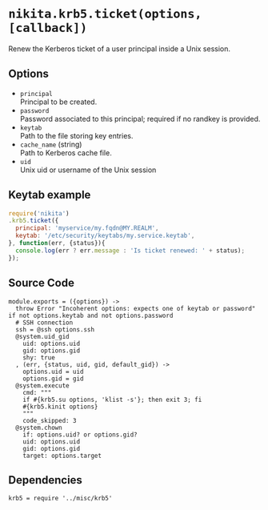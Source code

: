 
# `nikita.krb5.ticket(options, [callback])`

Renew the Kerberos ticket of a user principal inside a Unix session.

## Options

* `principal`   
  Principal to be created.   
* `password`   
  Password associated to this principal; required if no randkey is
  provided.   
* `keytab`   
  Path to the file storing key entries.   
* `cache_name` (string)    
  Path to Kerberos cache file.    
* `uid`   
  Unix uid or username of the Unix session   

## Keytab example

```js
require('nikita')
.krb5.ticket({
  principal: 'myservice/my.fqdn@MY.REALM',
  keytab: '/etc/security/keytabs/my.service.keytab',
}, function(err, {status}){
  console.log(err ? err.message : 'Is ticket renewed: ' + status);
});
```

## Source Code

    module.exports = ({options}) ->
      throw Error "Incoherent options: expects one of keytab or password" if not options.keytab and not options.password
      # SSH connection
      ssh = @ssh options.ssh
      @system.uid_gid
        uid: options.uid
        gid: options.gid
        shy: true
      , (err, {status, uid, gid, default_gid}) ->
        options.uid = uid
        options.gid = gid
      @system.execute
        cmd: """
        if #{krb5.su options, 'klist -s'}; then exit 3; fi
        #{krb5.kinit options}
        """
        code_skipped: 3
      @system.chown
        if: options.uid? or options.gid?
        uid: options.uid
        gid: options.gid
        target: options.target

## Dependencies

    krb5 = require '../misc/krb5'
